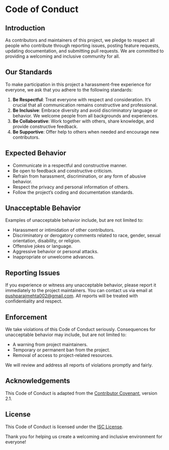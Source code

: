 # Code of Conduct

## Introduction

As contributors and maintainers of this project, we pledge to respect all people who contribute through reporting issues, posting feature requests, updating documentation, and submitting pull requests. We are committed to providing a welcoming and inclusive community for all.

## Our Standards

To make participation in this project a harassment-free experience for everyone, we ask that you adhere to the following standards:

1. **Be Respectful**: Treat everyone with respect and consideration. It’s crucial that all communication remains constructive and professional.
2. **Be Inclusive**: Embrace diversity and avoid discriminatory language or behavior. We welcome people from all backgrounds and experiences.
3. **Be Collaborative**: Work together with others, share knowledge, and provide constructive feedback.
4. **Be Supportive**: Offer help to others when needed and encourage new contributors.

## Expected Behavior

- Communicate in a respectful and constructive manner.
- Be open to feedback and constructive criticism.
- Refrain from harassment, discrimination, or any form of abusive behavior.
- Respect the privacy and personal information of others.
- Follow the project’s coding and documentation standards.

## Unacceptable Behavior

Examples of unacceptable behavior include, but are not limited to:

- Harassment or intimidation of other contributors.
- Discriminatory or derogatory comments related to race, gender, sexual orientation, disability, or religion.
- Offensive jokes or language.
- Aggressive behavior or personal attacks.
- Inappropriate or unwelcome advances.

## Reporting Issues

If you experience or witness any unacceptable behavior, please report it immediately to the project maintainers. You can contact us via email at [pushparajmehta002@gmail.com](mailto:pushparajmehta002@gmail.com). All reports will be treated with confidentiality and respect.

## Enforcement

We take violations of this Code of Conduct seriously. Consequences for unacceptable behavior may include, but are not limited to:

- A warning from project maintainers.
- Temporary or permanent ban from the project.
- Removal of access to project-related resources.

We will review and address all reports of violations promptly and fairly.

## Acknowledgements

This Code of Conduct is adapted from the [Contributor Covenant](https://www.contributor-covenant.org/), version 2.1.

## License

This Code of Conduct is licensed under the [ISC License](LICENSE).

Thank you for helping us create a welcoming and inclusive environment for everyone!
